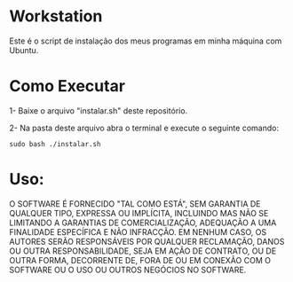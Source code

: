 # Workstation
Este é o script de instalação dos meus programas em minha máquina com Ubuntu.

# Como Executar

1- Baixe o arquivo "instalar.sh" deste repositório.

2- Na pasta deste arquivo abra o terminal e execute o seguinte comando: 

```
sudo bash ./instalar.sh
```
# Uso:

O SOFTWARE É FORNECIDO "TAL COMO ESTÁ", SEM GARANTIA DE QUALQUER TIPO, EXPRESSA OU IMPLÍCITA, INCLUINDO MAS NÃO SE LIMITANDO A GARANTIAS DE COMERCIALIZAÇÃO, ADEQUAÇÃO A UMA FINALIDADE ESPECÍFICA E NÃO INFRACÇÃO. EM NENHUM CASO, OS AUTORES SERÃO RESPONSÁVEIS POR QUALQUER RECLAMAÇÃO, DANOS OU OUTRA RESPONSABILIDADE, SEJA EM AÇÃO DE CONTRATO, OU DE OUTRA FORMA, DECORRENTE DE, FORA DE OU EM CONEXÃO COM O SOFTWARE OU O USO OU OUTROS NEGÓCIOS NO SOFTWARE.
